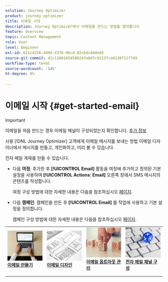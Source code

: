 ```yaml
---
solution: Journey Optimizer
product: journey optimizer
title: 이메일 시작
description: Journey Optimizer에서 이메일을 만드는 방법을 알아봅니다
feature: Overview
topic: Content Management
role: User
level: Beginner
exl-id: 621c4256-449d-4376-96cd-02cbdcd4de05
source-git-commit: d1c11881654580247e8d7c92237cad130f11f749
workflow-type: tm+mt
source-wordcount: '145'
ht-degree: 0%

---
```


# 이메일 시작 {#get-started-email}

>[!IMPORTANT]
>
>이메일을 처음 만드는 경우 이메일 채널이 구성되었는지 확인합니다. [추가 정보](email-settings.md)

사용 [!DNL Journey Optimizer] 고객에게 이메일 메시지를 보내는 방법 이메일 디자이너에서 메시지를 만들고, 개인화하고, 미리 볼 수 있습니다.

전자 메일 게재를 만들 수 있습니다.

* 다음 **여정**: 추가한 후 **[!UICONTROL Email]** 활동을 여정에 추가하고 정의된 기본 설정을 사용하여 **[!UICONTROL Actions: Email]** 오른쪽 창에서 SMS 메시지의 콘텐츠를 작성합니다.

   여정 구성 방법에 대한 자세한 내용은 다음을 참조하십시오 [페이지](../building-journeys/journey-gs.md).

* 다음 **캠페인**: 캠페인을 만든 후 **[!UICONTROL Email]** 를 작업에 사용하고 기본 설정을 정의합니다.

   캠페인 구성 방법에 대한 자세한 내용은 다음을 참조하십시오 [페이지](../campaigns/create-campaign.md#configure).

<table style="table-layout:fixed"><tr style="border: 0;">
<td>
<a href="create-email.md">
<img alt="리드" src="../assets/do-not-localize/email-create.jpeg">
</a>
<div><a href="create-email.md"><strong>이메일 만들기</strong>
</div>
<p>
</td>
<td>
<a href="get-started-email-design.md">
<img alt="자주" src="../assets/do-not-localize/email-design.jpg">
</a>
<div>
<a href="get-started-email-design.md"><strong>이메일 디자인</strong></a>
</div>
<p></td>
<td>
<a href="email-opt-out.md">
<img alt="유효성 검사" src="../assets/do-not-localize/email-opt-out.jpg">
</a>
<div>
<a href="email-opt-out.md"><strong>이메일 옵트아웃 관리</strong></a>
</div>
<p>
</td>
<td>
<a href="email-settings.md">
<img alt="유효성 검사" src="../assets/do-not-localize/email-config.jpg">
</a>
<div>
<a href="email-settings.md"><strong>전자 메일 채널 구성</strong></a>
</div>
<p>
</td>
</tr></table>
